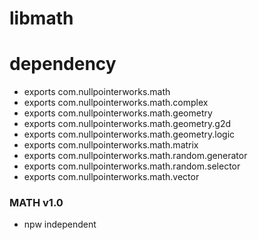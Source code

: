 # libmath

# dependency
* exports com.nullpointerworks.math
* exports com.nullpointerworks.math.complex
* exports com.nullpointerworks.math.geometry
* exports com.nullpointerworks.math.geometry.g2d
* exports com.nullpointerworks.math.geometry.logic
* exports com.nullpointerworks.math.matrix
* exports com.nullpointerworks.math.random.generator
* exports com.nullpointerworks.math.random.selector
* exports com.nullpointerworks.math.vector

### MATH v1.0
* npw independent

